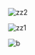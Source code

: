 ![zz2](https://github.com/user-attachments/assets/eb4cc69e-d427-488c-8234-58966a932a0c)

![zz1](https://github.com/user-attachments/assets/70bfd0fb-3800-43d8-8dc6-b4e1d1429bc8)




![b](https://github.com/user-attachments/assets/0d0a7b30-a4ab-4b3a-a868-202795c0ad72)
